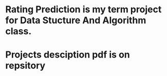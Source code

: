# Rating Prediction is my term project for Data Stucture And Algorithm class.
# Projects desciption pdf is on repsitory

